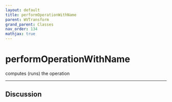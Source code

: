 ```yaml
---
layout: default
title: performOperationWithName
parent: WVTransform
grand_parent: Classes
nav_order: 134
mathjax: true
---
```


#  performOperationWithName

computes (runs) the operation


---

## Discussion

  
